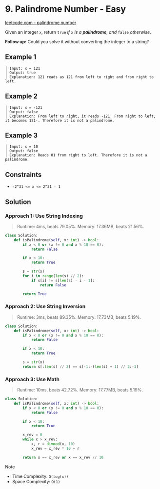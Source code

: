 # 9. Palindrome Number - Easy

[leetcode.com - palindrome number](https://leetcode.com/problems/palindrome-number/)

Given an integer `x`, return `true` *if* `x` *is a **palindrome***, *and* `false` *otherwise*.

**Follow up:** Could you solve it without converting the integer to a string?

## Example 1

    │ Input: x = 121
    │ Output: true
    │ Explanation: 121 reads as 121 from left to right and from right to left.

## Example 2

    │ Input: x = -121
    │ Output: false
    │ Explanation: From left to right, it reads -121. From right to left, it becomes 121-. Therefore it is not a palindrome.

## Example 3

    │ Input: x = 10
    │ Output: false
    │ Explanation: Reads 01 from right to left. Therefore it is not a palindrome.

## Constraints

* `-2^31 <= x <= 2^31 - 1`

## Solution

### Approach 1: Use String Indexing

> Runtime: 4ms, beats 79.05%. Memory: 17.36MB, beats 21.56%.

```python
class Solution:
    def isPalindrome(self, x: int) -> bool:
        if x < 0 or (x != 0 and x % 10 == 0):
            return False

        if x < 10:
            return True

        s = str(x)
        for i in range(len(s) // 2):
            if s[i] != s[len(s) - i - 1]:
                return False

        return True
```

### Approach 2: Use String Inversion

> Runtime: 3ms, beats 89.35%. Memory: 17.73MB, beats 5.19%.

```python
class Solution:
    def isPalindrome(self, x: int) -> bool:
        if x < 0 or (x != 0 and x % 10 == 0):
            return False

        if x < 10:
            return True

        s = str(x)
        return s[:len(s) // 2] == s[-1:-(len(s) + 1) // 2:-1]
```

### Approach 3: Use Math

> Runtime: 10ms, beats 42.72%. Memory: 17.77MB, beats 5.19%.

```python
class Solution:
    def isPalindrome(self, x: int) -> bool:
        if x < 0 or (x != 0 and x % 10 == 0):
            return False

        if x < 10:
            return True

        x_rev = 0
        while x > x_rev:
            x, r = divmod(x, 10)
            x_rev = x_rev * 10 + r

        return x == x_rev or x == x_rev // 10
```

> [!NOTE]
>
> * Time Complexity: `O(log(x))`
> * Space Complexity: `O(1)`

